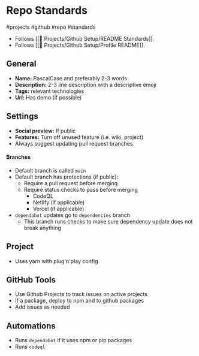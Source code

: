 # Repo Standards
#projects #github #repo #standards

- Follows [[🔧 Projects/Github Setup/README Standards]].
- Follows [[🔧 Projects/Github Setup/Profile README]].

## General
- **Name:** PascalCase and preferably 2-3 words
- **Description:** 2-3 line description with a descriptive emoji
- **Tags:** relevant technologies
- **Url:** Has demo (if possible)

## Settings
- **Social preview:** If public
- **Features:** Turn off unused feature (i.e. wiki, project)
- Always suggest updating pull request branches

#### Branches
- Default branch is called `main`
- Default branch has protections (if public):
	- Require a pull request before merging
	- Require status checks to pass before merging
		- CodeQL
		- Netlify (if applicable)
		- Vercel (if applicable)
- `dependabot` updates go to `dependencies` branch
	- This branch runs checks to make sure dependency update does not break anything

## Project
- Uses yarn with plug'n'play config

## GitHub Tools
- Use Github Projects to track issues on active projects
- If a package, deploy to npm and to github packages
- Add issues as needed
 
## Automations
- Runs `dependabot` if it uses npm or pip packages
- Runs `codeql`

